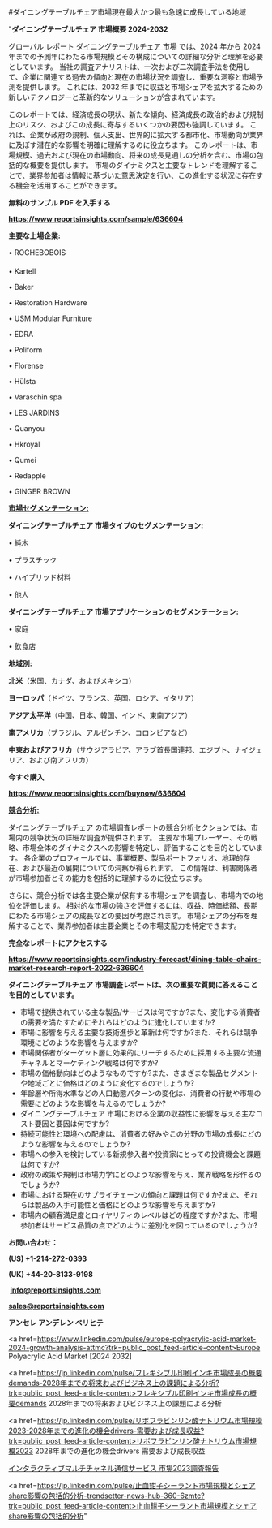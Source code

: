 #ダイニングテーブルチェア市場現在最大かつ最も急速に成長している地域

"<strong>ダイニングテーブルチェア 市場概要 2024-2032</strong>

グローバル レポート <a href=https://www.reportsinsights.com/sample/636604>ダイニングテーブルチェア 市場</a> では、2024 年から 2024 年までの予測年にわたる市場規模とその構成についての詳細な分析と理解を必要としています。 当社の調査アナリストは、一次および二次調査手法を使用して、企業に関連する過去の傾向と現在の市場状況を調査し、重要な洞察と市場予測を提供します。 これには、2032 年までに収益と市場シェアを拡大​​するための新しいテクノロジーと革新的なソリューションが含まれています。

このレポートでは、経済成長の現状、新たな傾向、経済成長の政治的および規制上のリスク、およびこの成長に寄与するいくつかの要因も強調しています。 これは、企業が政府の規制、個人支出、世界的に拡大する都市化、市場動向が業界に及ぼす潜在的な影響を明確に理解するのに役立ちます。 このレポートは、市場規模、過去および現在の市場動向、将来の成長見通しの分析を含む、市場の包括的な概要を提供します。 市場のダイナミクスと主要なトレンドを理解することで、業界参加者は情報に基づいた意思決定を行い、この進化する状況に存在する機会を活用することができます。

<strong><b>無料のサンプル PDF を入手する</b></strong>

<a href=https://www.reportsinsights.com/sample/636604><strong><u>https://www.reportsinsights.com/sample/636604</u></strong></a>

<strong>主要な上場企業:</strong>

• ROCHEBOBOIS

• Kartell

• Baker

• Restoration Hardware

• USM Modular Furniture

• EDRA

• Poliform

• Florense

• Hülsta

• Varaschin spa

• LES JARDINS

• Quanyou

• Hkroyal

• Qumei

• Redapple

• GINGER BROWN

<strong><u>市場セグメンテーション</u></strong><strong><u>:</u></strong>

<strong>ダイニングテーブルチェア 市場タイプのセグメンテーション:</strong>

• 純木

• プラスチック

• ハイブリッド材料

• 他人

<strong>ダイニングテーブルチェア 市場アプリケーションのセグメンテーション:</strong>

• 家庭

• 飲食店

<strong><u>地域別</u></strong><strong><u>:</u></strong>

<strong>北米</strong>（米国、カナダ、およびメキシコ）

<strong>ヨーロッパ</strong>（ドイツ、フランス、英国、ロシア、イタリア）

<strong>アジア太平洋</strong>（中国、日本、韓国、インド、東南アジア）

<strong>南アメリカ</strong>（ブラジル、アルゼンチン、コロンビアなど）

<strong>中東およびアフリカ</strong>（サウジアラビア、アラブ首長国連邦、エジプト、ナイジェリア、および南アフリカ）

<strong>今すぐ購入</strong>

<a href=https://www.reportsinsights.com/buynow/636604><strong><u>https://www.reportsinsights.com/buynow/636604</u></strong></a>

<strong><u>競合分析:</u></strong>

ダイニングテーブルチェア の市場調査レポートの競合分析セクションでは、市場内の競争状況の詳細な調査が提供されます。 主要な市場プレーヤー、その戦略、市場全体のダイナミクスへの影響を特定し、評価することを目的としています。 各企業のプロフィールでは、事業概要、製品ポートフォリオ、地理的存在、および最近の展開についての洞察が得られます。 この情報は、利害関係者が市場参加者とその能力を包括的に理解するのに役立ちます。

さらに、競合分析では各主要企業が保有する市場シェアを調査し、市場内での地位を評価します。 相対的な市場の強さを評価するには、収益、時価総額、長期にわたる市場シェアの成長などの要因が考慮されます。 市場シェアの分布を理解することで、業界参加者は主要企業とその市場支配力を特定できます。

<strong>完全なレポートにアクセスする</strong>

<a href=https://www.reportsinsights.com/industry-forecast/dining-table-chairs-market-research-report-2022-636604><strong><u><b>https://www.reportsinsights.com/industry-forecast/dining-table-chairs-market-research-report-2022-636604</b></u></strong></a>

<strong><b>ダイニングテーブルチェア 市場調査レポートは、次の重要な質問に答えることを目的としています。</b></strong>
<ul>
  <li>市場で提供されている主な製品/サービスは何ですか?また、変化する消費者の需要を満たすためにそれらはどのように進化していますか?</li>
  <li>市場に影響を与える主要な技術進歩と革新は何ですか?また、それらは競争環境にどのような影響を与えますか?</li>
  <li>市場関係者がターゲット層に効果的にリーチするために採用する主要な流通チャネルとマーケティング戦略は何ですか?</li>
  <li>市場の価格動向はどのようなものですか?また、さまざまな製品セグメントや地域ごとに価格はどのように変化するのでしょうか?</li>
  <li>年齢層や所得水準などの人口動態パターンの変化は、消費者の行動や市場の需要にどのような影響を与えるのでしょうか?</li>
  <li>ダイニングテーブルチェア 市場における企業の収益性に影響を与える主なコスト要因と要因は何ですか?</li>
  <li>持続可能性と環境への配慮は、消費者の好みやこの分野の市場の成長にどのような影響を与えるのでしょうか?</li>
  <li>市場への参入を検討している新規参入者や投資家にとっての投資機会と課題は何ですか?</li>
  <li>政府の政策や規制は市場力学にどのような影響を与え、業界戦略を形作るのでしょうか?</li>
  <li>市場における現在のサプライチェーンの傾向と課題は何ですか?また、それらは製品の入手可能性と価格にどのような影響を与えますか?</li>
  <li>市場内の顧客満足度とロイヤリティのレベルはどの程度ですか?また、市場参加者はサービス品質の点でどのように差別化を図っているのでしょうか?</li>
</ul>
<strong>お問い合わせ：</strong>

<strong>(US) +1-214-272-0393</strong>

<strong>(UK) +44-20-8133-9198</strong>

<strong> </strong><a href=info@reportsinsights.com><strong><u>info@reportsinsights.com</u></strong></a>

<a href=sales@reportsinsights.com><strong><u>sales@reportsinsights.com</u></strong></a>

<strong>アンセレ アンデレン ベリヒテ</strong>

<a href=https://www.linkedin.com/pulse/europe-polyacrylic-acid-market-2024-growth-analysis-attmc?trk=public_post_feed-article-content>Europe Polyacrylic Acid Market [2024 2032]</a>

<a href=https://jp.linkedin.com/pulse/フレキシブル印刷インキ市場成長の概要demands-2028年までの将来およびビジネス上の課題による分析?trk=public_post_feed-article-content>フレキシブル印刷インキ市場成長の概要demands 2028年までの将来およびビジネス上の課題による分析</a>

<a href=https://jp.linkedin.com/pulse/リボフラビンリン酸ナトリウム市場規模2023-2028年までの進化の機会drivers-需要および成長収益?trk=public_post_feed-article-content>リボフラビンリン酸ナトリウム市場規模2023 2028年までの進化の機会drivers 需要および成長収益</a>

<a href=https://www.linkedin.com/pulse/インタラクティブマルチチャネル通信サービス-市場2023調査報告-reports-insights-expert/>インタラクティブマルチチャネル通信サービス 市場2023調査報告</a>

<a href=https://jp.linkedin.com/pulse/止血鉗子シーラント市場規模とシェアshare影響の包括的分析-trendsetter-news-hub-360-6zmtc?trk=public_post_feed-article-content>止血鉗子シーラント市場規模とシェアshare影響の包括的分析</a>"
